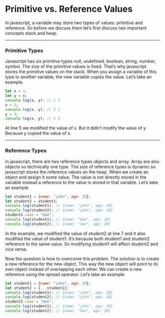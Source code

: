 # Primitive vs. Reference Values
In javascript, a variable may store two types of values: primitive and reference. So before we discuss them let’s first discuss two important concepts stack and heap.

***

### Primitive Types
Javascript has six primitive types null, undefined, boolean, string, number, symbol.
The size of the primitive values is fixed. That’s why javascript stores the primitive values on the stack. When you assign a variable of this type to another variable, the new variable copies the value. Let’s take an example.

```js
let x = 1;
let y = x;
console.log(x, y); // 1 1
x = 2;
console.log(x, y); // 2 1
y = 3;
console.log(x, y); // 2 3
```

At line 5 we modified the value of x. But it didn’t modify the value of y. Because y copied the value of x.

***

### Reference Types
In javascript, there are two reference types objects and array. Array are also objects so technically one type. The size of reference types is dynamic so javascript stores the reference values on the heap. When we create an object and assign it some value. The value is not directly stored in the variable instead a reference to the value is stored in that variable. Let’s take an example

```js
let student1 = {name: "john", age: 20};
let student2 = student1;
console.log(student1); // {name: "john", age: 20}
console.log(student2); // {name: "john", age: 20}
student2.name = "doe";
console.log(student1); // {name: "doe", age: 20}
console.log(student2); // {name: "doe", age: 20}
```

In the example, we modified the value of student2 at line 7 and it also modified the value of student1. It’s because both student1 and student2 reference to the same value. So modifying student1 will affect student2 and vice versa.

Now the question is how to overcome this problem. The solution is to create a new reference for the new object. This way the new object will point to its own object instead of overlapping each other. We can create a new reference using the spread operator. Let’s take an example.

```js
let student1 = {name: "john", age: 20};
let student2 = {...student1};
console.log(student1); // {name: "john", age: 20}
console.log(student2); // {name: "john", age: 20}
student2.name = "doe";
console.log(student1); // {name: "john", age: 20}
console.log(student2); // {name: "doe", age: 20}
```